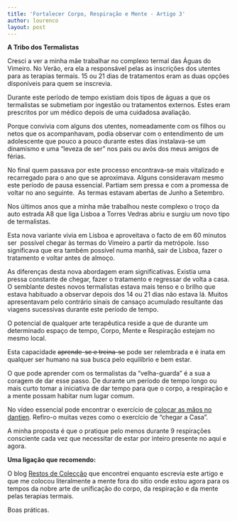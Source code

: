 ```yaml
---
title: 'Fortalecer Corpo, Respiração e Mente - Artigo 3'
author: lourenco
layout: post
---
```

**A Tribo dos Termalistas**

Cresci a ver a minha mãe trabalhar no complexo termal das Águas do Vimeiro. No Verão, era ela a responsável pelas as inscrições dos utentes para as terapias termais. 15 ou 21 dias de tratamentos eram as duas opções disponíveis para quem se inscrevia.

Durante este período de tempo existiam dois tipos de águas a que os termalistas se submetiam por ingestão ou tratamentos externos. Estes eram prescritos por um médico depois de uma cuidadosa avaliação.

Porque convivia com alguns dos utentes, nomeadamente com os filhos ou netos que os acompanhavam, podia observar com o entendimento de um adolescente que pouco a pouco durante estes dias instalava-se um dinamismo e uma “leveza de ser” nos pais ou avós dos meus amigos de férias.

No final quem passava por este processo encontrava-se mais vitalizado e recarregado para o ano que se aproximava. Alguns consideravam mesmo este período de pausa essencial. Partiam sem pressa e com a promessa de voltar no ano seguinte.  As termas estavam abertas de Junho a Setembro.

Nos últimos anos que a minha mãe trabalhou neste complexo o troço da auto estrada A8 que liga Lisboa a Torres Vedras abriu e surgiu um novo tipo de termalistas.

Esta nova variante vivia em Lisboa e aproveitava o facto de em 60 minutos ser  possível chegar às termas do Vimeiro a partir da metrópole. Isso significava que era também possível numa manhã, sair de Lisboa, fazer o tratamento e voltar antes de almoço.

As diferenças desta nova abordagem eram significativas. Existia uma pressa constante de chegar, fazer o tratamento e regressar de volta a casa. O semblante destes novos termalistas estava mais tenso e o brilho que estava habituado a observar depois dos 14 ou 21 dias não estava lá. Muitos apresentavam pelo contrário sinais de cansaço acumulado resultante das viagens sucessivas durante este período de tempo.

O potencial de qualquer arte terapêutica reside a que de durante um determinado espaço de tempo, Corpo, Mente e Respiração estejam no mesmo local.

Esta capacidade <del>aprende-se e treina-se</del> pode ser relembrada e é inata em qualquer ser humano na sua busca pelo equilíbrio e bem estar.

O que pode aprender com os termalistas da “velha-guarda” é a sua a coragem de dar esse passo. De durante um período de tempo longo ou mais curto tomar a iniciativa de dar tempo para que o corpo, a respiração e a mente possam habitar num lugar comum.

No vídeo essencial pode encontrar o exercício de <a href="http://vimeo.com/60335737#t=12m02s" target="_blank">colocar as mãos no dantien</a>. Refiro-o muitas vezes como o exercício de “chegar a Casa”.

A minha proposta é que o pratique pelo menos durante 9 respirações consciente cada vez que necessitar de estar por inteiro presente no aqui e agora.

**Uma ligação que recomendo:**

O blog [Restos de Colecção][2] que encontrei enquanto escrevia este artigo e que me colocou literalmente a mente fora do sitio onde estou agora para os tempos da nobre arte de unificação do corpo, da respiração e da mente pelas terapias termais.

Boas práticas.

 [2]: http://restosdecoleccao.blogspot.pt/2013/11/termas-e-aguas-do-vimeiro.html